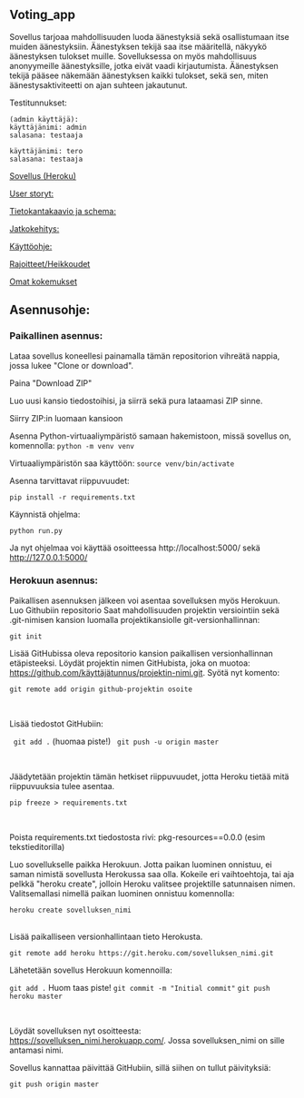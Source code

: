 ## Voting_app

Sovellus tarjoaa mahdollisuuden luoda äänestyksiä sekä osallistumaan itse muiden äänestyksiin. Äänestyksen tekijä saa itse määritellä, näkyykö äänestyksen tulokset muille. 
Sovelluksessa on myös mahdollisuus anonyymeille äänestyksille, jotka eivät vaadi kirjautumista. Äänestyksen tekijä pääsee näkemään äänestyksen kaikki tulokset, sekä sen, miten äänestysaktiviteetti on ajan suhteen jakautunut.

Testitunnukset:

    
    (admin käyttäjä):
    käyttäjänimi: admin
    salasana: testaaja
    
    käyttäjänimi: tero
    salasana: testaaja

    
[Sovellus (Heroku)](https://tsoha-voting-app.herokuapp.com/)

[User storyt:](https://github.com/johannaval/voting_app/blob/master/dokumentaatio/user_stories.md)

[Tietokantakaavio ja schema:](https://github.com/johannaval/voting_app/blob/master/dokumentaatio/Tietokantakaavio%26Schema.md)

[Jatkokehitys:](https://github.com/johannaval/voting_app/blob/master/dokumentaatio/Jatkokehitys.md)

[Käyttöohje:](https://github.com/johannaval/voting_app/blob/master/dokumentaatio/K%C3%A4ytt%C3%B6ohje.md)

[Rajoitteet/Heikkoudet](https://github.com/johannaval/voting_app/blob/master/dokumentaatio/SovelluksenRajoitteet.md)

[Omat kokemukset](https://github.com/johannaval/voting_app/blob/master/dokumentaatio/OmatKokemukset.md)


## Asennusohje:

### Paikallinen asennus:

Lataa sovellus koneellesi painamalla tämän repositorion vihreätä nappia, jossa lukee "Clone or download".
<br>

Paina "Download ZIP"
<br>

Luo uusi kansio tiedostoihisi, ja siirrä sekä pura lataamasi ZIP sinne.
<br>

Siirry ZIP:in luomaan kansioon 
<br>

Asenna Python-virtuaaliympäristö samaan hakemistoon, missä sovellus on, komennolla:
``` python -m venv venv ```
<br>

Virtuaaliympäristön saa käyttöön:
``` source venv/bin/activate ```
<br>


Asenna tarvittavat riippuvuudet:

``` pip install -r requirements.txt ```


Käynnistä ohjelma:

``` python run.py ```


Ja nyt ohjelmaa voi käyttää osoitteessa http://localhost:5000/ sekä http://127.0.0.1:5000/

### Herokuun asennus:

Paikallisen asennuksen jälkeen voi asentaa sovelluksen myös Herokuun.
Luo Githubiin repositorio
Saat mahdollisuuden projektin versiointiin sekä .git-nimisen kansion luomalla projektikansiolle git-versionhallinnan:

``` git init ``` 
<br>

Lisää GitHubissa oleva repositorio kansion paikallisen versionhallinnan etäpisteeksi. Löydät projektin nimen GitHubista, joka on muotoa: https://github.com/käyttäjätunnus/projektin-nimi.git. Syötä nyt komento:

```git remote add origin github-projektin osoite ``` 

<br>

Lisää tiedostot GitHubiin:

``` git add .``` (huomaa piste!)
``` git push -u origin master```

<br>

Jäädytetään projektin tämän hetkiset riippuvuudet, jotta Heroku tietää mitä riippuvuuksia tulee asentaa.  

```pip freeze > requirements.txt ```

<br>

Poista requirements.txt tiedostosta rivi: pkg-resources==0.0.0 (esim tekstieditorilla)
<br>

Luo sovellukselle paikka Herokuun. Jotta paikan luominen onnistuu, ei saman nimistä sovellusta Herokussa saa olla.
Kokeile eri vaihtoehtoja, tai aja pelkkä "heroku create", jolloin Heroku valitsee projektille satunnaisen nimen.
Valitsemallasi nimellä paikan luominen onnistuu komennolla: 

```heroku create sovelluksen_nimi ```  
<br>

Lisää paikalliseen versionhallintaan tieto Herokusta.

```git remote add heroku https://git.heroku.com/sovelluksen_nimi.git```
<br>

Lähetetään sovellus Herokuun komennoilla:

```git add .``` Huom taas piste!
```git commit -m "Initial commit"```
```git push heroku master```

<br>

Löydät sovelluksen nyt osoitteesta: https://sovelluksen_nimi.herokuapp.com/. Jossa sovelluksen_nimi on sille antamasi nimi.
<br>

Sovellus kannattaa päivittää GitHubiin, sillä  siihen on tullut päivityksiä: 

```git push origin master```
<br>


